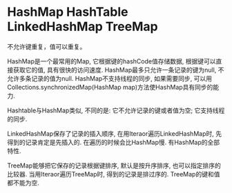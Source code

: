 # HashMap HashTable LinkedHashMap TreeMap

不允许键重复，值可以重复。

HashMap是一个最常用的Map, 它根据键的hashCode值存储数据,
根据键可以直接获取它的值,
具有很快的访问速度.
HashMap最多只允许一条记录的键为null,
不允许多条记录的值为null.
HashMap不支持线程的同步,
如果需要同步,
可以用Collections.synchronizedMap(HashMap map)方法使HashMap具有同步的能力.

Hashtable与HashMap类似,
不同的是:
它不允许记录的键或者值为空;
它支持线程的同步.

LinkedHashMap保存了记录的插入顺序,
在用Iteraor遍历LinkedHashMap时,
先得到的记录肯定是先插入的.
在遍历的时候会比HashMap慢.
有HashMap的全部特性.

TreeMap能够把它保存的记录根据键排序,
默认是按升序排序,
也可以指定排序的比较器.
当用Iteraor遍历TreeMap时,
得到的记录是排过序的.
TreeMap的键和值都不能为空.
